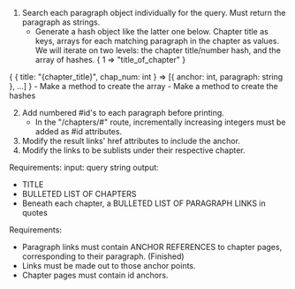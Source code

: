 1. Search each paragraph object individually for the query. Must return the paragraph as strings.
    - Generate a hash object like the latter one below. Chapter title as keys, arrays for each matching paragraph in the chapter as values. We will iterate on two levels: the chapter title/number hash, and the array of hashes.
{
  1 => "title_of_chapter"
}

{
  { title: "{chapter_title}", chap_num: int } 
  => [{ anchor: int, paragraph: string }, ...]
}
    - Make a method to create the array
    - Make a method to create the hashes

2. Add numbered #id's to each paragraph before printing.
    - In the "/chapters/#" route, incrementally increasing integers must be added as #id attributes. 
3. Modify the result links' href attributes to include the anchor.
4. Modify the links to be sublists under their respective chapter.



Requirements:
input:  query string
output:
  - TITLE
  - BULLETED LIST OF CHAPTERS
  - Beneath each chapter, a BULLETED LIST OF PARAGRAPH LINKS in quotes

Requirements:
  - Paragraph links must contain ANCHOR REFERENCES to chapter pages, corresponding to their paragraph. (Finished)
  - Links must be made out to those anchor points.
  - Chapter pages must contain id anchors. 